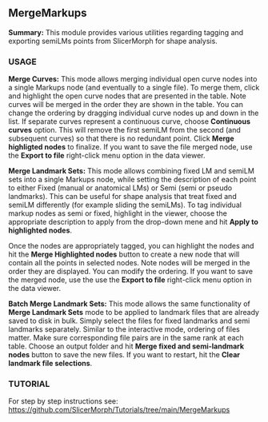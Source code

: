 ## MergeMarkups
**Summary:** This module provides various utilities regarding tagging and exporting semiLMs points from SlicerMorph for shape analysis.

### USAGE

**Merge Curves:** This mode allows merging individual open curve nodes into a single Markups node (and eventually to a single file). To merge them, click and highlight the open curve nodes that are presented in the table. Note curves will be merged in the order they are shown in the table. You can change the ordering by dragging  individual curve nodes up and down in the list. If separate curves represent a continuous curve, choose **Continuous curves** option. This will remove the first semiLM from the second (and subsequent curves) so that there is no redundant point. Click **Merge  highligted nodes** to finalize. If you want to save the file merged node, use the **Export to file** right-click menu option in the data viewer.

**Merge Landmark Sets:** This mode allows combining fixed LM and semiLM sets into a single Markups node, while setting the description of each point to either Fixed (manual or anatomical LMs) or Semi (semi or pseudo landmarks). This can be useful for shape analysis that treat fixed and semiLM differently (for example sliding the semiLMs). To tag individual markup nodes as semi or fixed, highlight in the viewer, choose the appropriate description to apply from the drop-down mene and hit **Apply to highlighted nodes**.

Once the nodes are appropriately tagged, you can highlight the nodes and hit the **Merge Highlighted nodes** button to create a new node that will contain all the points in selected nodes. Note nodes will be merged in the order they are displayed. You can modify the ordering.  If you want to save the merged node, use the use the **Export to file** right-click menu option in the data viewer.

**Batch Merge Landmark Sets:** This mode allows the same functionality of **Merge Landmark Sets** mode to be applied to landmark files that are already saved to disk in bulk. Simply select the files for fixed landmarks and semi landmarks separately. Similar to the interactive mode, ordering of files matter. Make sure corresponding file pairs are in the same rank at each table. Choose an output folder and hit **Merge fixed and semi-landmark nodes** button to save the new files. If you want to restart, hit the **Clear landmark file selections**.

### TUTORIAL
For step by step instructions see: https://github.com/SlicerMorph/Tutorials/tree/main/MergeMarkups

